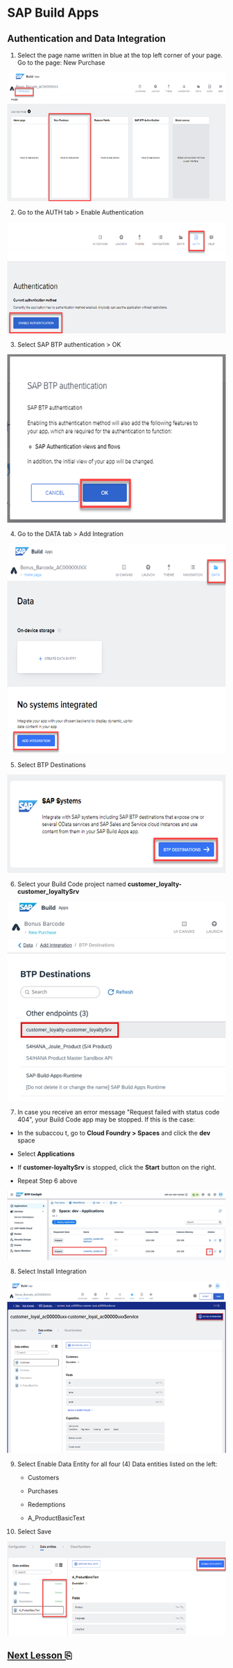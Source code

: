 # SAP Build Apps

## Authentication and Data Integration

1.  Select the page name written in blue at the top left corner of your
    page. Go to the page: New Purchase

<img src="images/image1.png"
style="width:6.5in;height:3.08333in" />

2.  Go to the AUTH tab \> Enable Authentication

<img src="images/image2.png"
style="width:6.5in;height:2.66667in" />

3.  Select SAP BTP authentication \> OK

<img src="images/image3.png"
style="width:6.5in;height:4.03125in" />

4.  Go to the DATA tab \> Add Integration

<img src="images/image4.png"
style="width:6.5in;height:5.02917in" />

5.  Select BTP Destinations

<img src="images/image5.png"
style="width:6.5in;height:2.35417in" />

6.  Select your Build Code project named **customer_loyalty-customer_loyaltySrv**

<img src="images/image6.jpg" />

7. In case you receive an error message "Request failed with status code 404", your Build Code app may be stopped. If this is the case:

- In the subaccou t, go to **Cloud Foundry > Spaces** and click the **dev** space

- Select **Applications**

- If **customer-loyaltySrv** is stopped, click the **Start** button on the right.

- Repeat Step 6 above

<img src="images/image9.jpg" />

8.  Select Install Integration

<img src="images/image7.png" style="width:6.5in;height:4.11042in" />

9.  Select Enable Data Entity for all four (4) Data entities listed on
    the left:

    - Customers

    - Purchases

    - Redemptions

    - A_ProductBasicText

10.  Select Save

<img src="images/image8.png" style="width:6.5in;height:2.26528in" />

## [Next Lesson ⎘](../ex3.3/)
